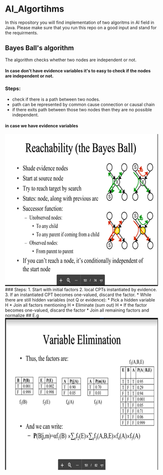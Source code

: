 # AI_Algortihms
In this repository you will find implementation of two algoritms in AI field in Java.
Please make sure that you run this repo on a good input and stand for the requirments.

## Bayes Ball's algorithm
The algorithm checks whether two nodes are independent or not.
#### In case don't have evidence variables it's to easy to check if the nodes are independent or not.
### Steps:
* check if there is a path between two nodes.
* path can be represented by common cause connection or causal chain
* if there exits path between those two nodes then they are no possible independent.
#### in case we have evidence variables
<img src="https://github.com/aimanyounises1/AI_Algortihms/blob/master/Bayes_Ball.png" width="600" height="500">
### Steps:
1. Start with initial factors
2. local CPTs instantiated by evidence.
3. If an instantiated CPT becomes one-valued, discard the factor.
* While there are still hidden variables (not Q or evidence):
  * Pick a hidden variable H
  * Join all factors mentioning H
  *  Eliminate (sum out) H
  *   If the factor becomes one-valued, discard the factor
* Join all remaining factors and normalize
## E.g

<img src="https://github.com/aimanyounises1/AI_Algortihms/blob/master/Variable_Elimination.png" width="600" height="500">
